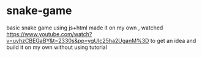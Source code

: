 # snake-game
basic snake game using js+html
made it on my own , watched https://www.youtube.com/watch?v=uyhzCBEGaBY&t=2330s&pp=ygUIc25ha2UganM%3D to get an idea and build it on my own 
without using tutorial

